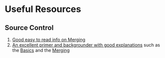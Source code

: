 # Useful Resources #

## Source Control ##
  1. [Good easy to read info on Merging](http://hginit.com/04.html)
  1. [An excellent primer and backgrounder with good explanations](http://hgbook.red-bean.com/) such as the [Basics](http://hgbook.red-bean.com/read/a-tour-of-mercurial-the-basics.html) and the [Merging](http://hgbook.red-bean.com/read/a-tour-of-mercurial-merging-work.html)